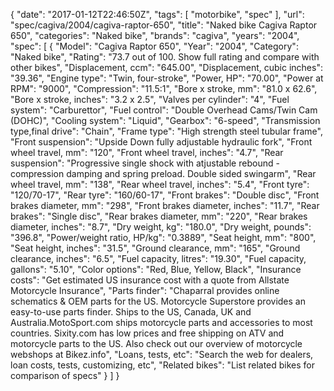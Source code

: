 {
    "date": "2017-01-12T22:46:50Z",
    "tags": [
        "motorbike",
        "spec"
    ],
    "url": "spec\/cagiva\/2004\/cagiva-raptor-650",
    "title": "Naked bike Cagiva Raptor 650",
    "categories": "Naked bike",
    "brands": "cagiva",
    "years": "2004",
    "spec": [
        {
            "Model": "Cagiva Raptor 650",
            "Year": "2004",
            "Category": "Naked bike",
            "Rating": "73.7 out of 100. Show full rating and compare with other bikes",
            "Displacement, ccm": "645.00",
            "Displacement, cubic inches": "39.36",
            "Engine type": "Twin, four-stroke",
            "Power, HP": "70.00",
            "Power at RPM": "9000",
            "Compression": "11.5:1",
            "Bore x stroke, mm": "81.0 x 62.6",
            "Bore x stroke, inches": "3.2 x 2.5",
            "Valves per cylinder": "4",
            "Fuel system": "Carburettor",
            "Fuel control": "Double Overhead Cams\/Twin Cam (DOHC)",
            "Cooling system": "Liquid",
            "Gearbox": "6-speed",
            "Transmission type,final drive": "Chain",
            "Frame type": "High strength steel tubular frame",
            "Front suspension": "Upside Down fully adjustable hydraulic fork",
            "Front wheel travel, mm": "120",
            "Front wheel travel, inches": "4.7",
            "Rear suspension": "Progressive single shock with atjustable rebound - compression damping and spring preload. Double sided swingarm",
            "Rear wheel travel, mm": "138",
            "Rear wheel travel, inches": "5.4",
            "Front tyre": "120\/70-17",
            "Rear tyre": "160\/60-17",
            "Front brakes": "Double disc",
            "Front brakes diameter, mm": "298",
            "Front brakes diameter, inches": "11.7",
            "Rear brakes": "Single disc",
            "Rear brakes diameter, mm": "220",
            "Rear brakes diameter, inches": "8.7",
            "Dry weight, kg": "180.0",
            "Dry weight, pounds": "396.8",
            "Power\/weight ratio, HP\/kg": "0.3889",
            "Seat height, mm": "800",
            "Seat height, inches": "31.5",
            "Ground clearance, mm": "165",
            "Ground clearance, inches": "6.5",
            "Fuel capacity, litres": "19.30",
            "Fuel capacity, gallons": "5.10",
            "Color options": "Red, Blue, Yellow, Black",
            "Insurance costs": "Get estimated US insurance cost with a quote from Allstate Motorcycle Insurance",
            "Parts finder": "Chaparral provides online schematics & OEM parts for the US.   Motorcycle Superstore provides an easy-to-use parts finder. Ships to the US, Canada, UK and Australia.MotoSport.com ships motorcycle parts and accessories to most countries.    Sixity.com has low prices and free shipping on ATV and motorcycle parts to the US. Also check out our overview of motorcycle webshops at Bikez.info",
            "Loans, tests, etc": "Search the web for dealers, loan costs, tests, customizing, etc",
            "Related bikes": "List related bikes for comparison of specs"
        }
    ]
}
